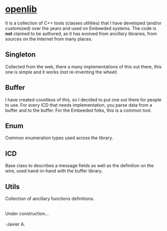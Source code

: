 # [openlib](https://github.com/javier-acosta-m/openlib)
It is a collection of C++ tools (classes utilities) that I have developed (and/or customized) over the years and used on Embeeded systems. The code is **not** claimed to be authored, as it has evolved from ancillary libraries, from sources on the Internet from many places.

## Singleton
Collected from the web, there a many implementations of this out there, this one is simple and it works (not re-inventing the wheel)

## Buffer
I have created countless of this, so I decided to put one out there for people to use. For every ICD that needs implementation, you parse data from a buffer and to the buffer. For the Embeeded folks, this is a common tool.

## Enum
Common enumeration types used across the library.

## ICD
Base class to describes a message fields as well as the definition on the wire, used hand-in-hand with the buffer library.

## Utils 
Collection of ancillary functions definitions.


</br>
Under construction...</br>
</br>
-Javier A.

